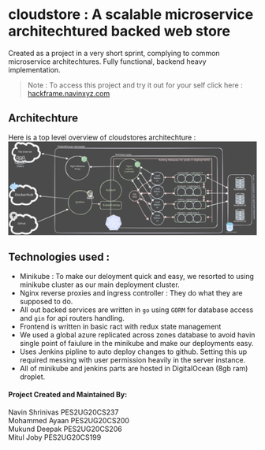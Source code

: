 # cloudstore : A scalable microservice architechtured backed web store

Created as a project in a very short sprint, complying to common microservice architechtures. Fully functional, backend heavy implementation. 

> Note : To access this project and try it out for your self click here : [hackframe.navinxyz.com](https://hackframe.navinxyz.com)

## Architechture 

Here is a top level overview of cloudstores architechture : 
![image](./cloudstore.svg)

## Technologies used : 
- Minikube : 
To make our deloyment quick and easy, we resorted to using minikube cluster as our main deployment cluster. 
- Nginx reverse proxies and ingress controller : They do what they are supposed to do.
- All out backed services are written in `go` using `GORM` for database access and `gin` for api routers handling.
- Frontend is written in basic ract with redux state management
- We used a global azure replicated across zones database to avoid havin single point of faiulure in the minikube and make our deployments easy. 
- Uses Jenkins pipline to auto deploy changes to github. Setting this up required messing with user permission heavily in the server instance. 
- All of minikube and jenkins parts are hosted in DigitalOcean (8gb ram) droplet.

#### Project Created and Maintained By:
Navin Shrinivas PES2UG20CS237    
Mohammed Ayaan PES2UG20CS200    
Mukund Deepak PES2UG20CS206    
Mitul Joby PES2UG20CS199    

